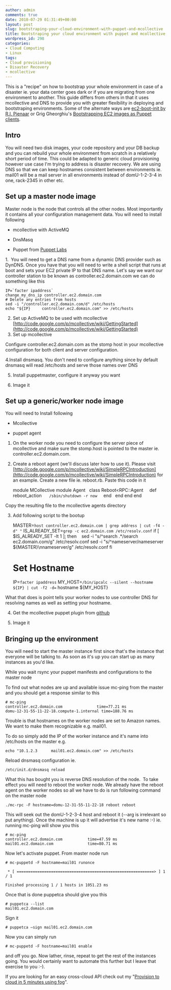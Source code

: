 ```yaml
---
author: admin
comments: true
date: 2010-07-29 01:31:49+00:00
layout: post
slug: bootstraping-your-cloud-environment-with-puppet-and-mcollective
title: Bootstraping your cloud environment with puppet and mcollective
wordpress_id: 298
categories:
- Cloud Computing
- Linux
tags:
- Cloud provisioning
- Disaster Recovery
- mcollective
---
```


This is a "recipe" on how to bootstrap your whole environment in case of a disaster ie. your data center goes dark or if you are migrating from one environment to another. This guide differs from others in that it uses mcollective and DNS to provide you with greater flexibility in deploying and bootstraping environments. Some of the alternate ways are [ec2-boot-init by R.I. Pienaar](http://github.com/ripienaar/ec2-boot-init#readme) or Grig Gheorghiu's [Bootstrapping EC2 images as Puppet clients](http://agiletesting.blogspot.com/2009/09/bootstrapping-ec2-images-as-puppet.html).


## Intro


You will need two disk images, your code repository and your DB backup and you can rebuild your whole environment from scratch in a relatively short period of time. This could be adapted to generic cloud provisioning however use case I'm trying to address is disaster recovery. We are using DNS so that we can keep hostnames consistent between environments ie. mail01 will be a mail server in all environments instead of domU-1-2-3-4 in one, rack-2345 in other etc.


## Set up a master node image


Master node is the node that controls all the other nodes. Most importantly it contains all your configuration management data. You will need to install following



	
  * mcollective with ActiveMQ

	
  * DnsMasq

	
  * Puppet from [Puppet Labs](http://www.puppetlabs.com/)


1.  You will need to get a DNS name from a dynamic DNS provider such as DynDNS. Once you have that you will need to write a shell script that runs at boot and sets your EC2 private IP to that DNS name. Let's say we want our controller station to be known as controller.ec2.domain.com we can do something like this

    
    IP=`facter ipaddress`
    change_my_dns_ip controller.ec2.domain.com
    # Delete any entries from hosts
    sed -i "/controller.ec2.domain.com/d" /etc/hosts
    echo "${IP}     controller.ec2.domain.com" >> /etc/hosts


2. Set up ActiveMQ to be used with mcollective [http://code.google.com/p/mcollective/wiki/GettingStarted](http://code.google.com/p/mcollective/wiki/GettingStarted)
3. Set up mcollective

Configure controller.ec2.domain.com as the stomp host in your mcollective configuration for both client and server configuration.

4.Install dnsmasq. You don't need to configure anything since by default dnsmasq will read /etc/hosts and serve those names over DNS

5. Install puppetmaster, configure it anyway you want

6. Image it


## Set up a generic/worker node image


You will need to Install following



	
  * Mcollective

	
  * puppet agent


1. On the worker node you need to configure the server piece of mcollective and make sure the stomp.host is pointed to the master ie.  controller.ec2.domain.com.

2. Create a reboot agent (we'll discuss later how to use it). Please visit [http://code.google.com/p/mcollective/wiki/SimpleRPCIntroduction](http://code.google.com/p/mcollective/wiki/SimpleRPCIntroduction) for an example. Create a new file ie. reboot.rb. Paste this code in it

    
    module MCollective
     module Agent
      class Reboot<RPC::Agent
        def reboot_action
         `/sbin/shutdown -r now`
        end
      end
     end
    end


Copy the resulting file to the mcollective agents directory

3. Add following script to the bootup

    
    MASTER=`host controller.ec2.domain.com | grep address | cut -f4 -d" "`
    IS_ALREADY_SET=`grep -c ec2.domain.com /etc/resolv.conf`
    if [ $IS_ALREADY_SET -lt 1 ]; then   
    sed -i "s/^search .*/search ec2.domain.com/g" /etc/resolv.conf
    sed -i "s/^nameserver/nameserver ${MASTER}\nnameserver/g" /etc/resolv.conf
    fi
    # Set Hostname
    IP=`facter ipaddress`
    MY_HOST=`/bin/ipcalc --silent --hostname ${IP} | cut -f2 -d=`
    hostname ${MY_HOST}


What that does is point tells your worker nodes to use controller DNS for resolving names as well as setting your hostname.

4. Get the mcollective puppet plugin from [github](http://github.com/ripienaar/mcollective-plugins/tree/master/agent/puppetd/)

5. Image it


## Bringing up the environment


You will need to start the master instance first since that's the instance that everyone will be talking to. As soon as it's up you can start up as many instances as you'd like.

While you wait rsync your puppet manifests and configurations to the master node

To find out what nodes are up and available issue mc-ping from the master and you should get a response similar to this

    
    # mc-ping
    controller.ec2.domain.com               time=77.21 ms
    domu-12-31-55-11-22-18.compute-1.internal time=188.76 ms


Trouble is that hostnames on the worker nodes are set to Amazon names. We want to make them recognizable e.g. mail01.

To do so simply add the IP of the worker instance and it's name into /etc/hosts on the master e.g.

    
    echo "10.1.2.3      mail01.ec2.domain.com" >> /etc/hosts


Reload dnsmasq configuration ie.

    
    /etc/init.d/dnsmasq reload


What this has bought you is reverse DNS resolution of the node.  To take effect you will need to reboot the worker node. We already have the reboot agent on the worker nodes so all we have to do is run following command on the master node

    
    ./mc-rpc -F hostname=domu-12-31-55-11-22-18 reboot reboot


This will seek out the domU-1-2-3-4 host and reboot it (--arg is irrelevant so put anything). Once the machine is up it will advertise it's new name :-) ie. running mc-ping will show you this

    
    # mc-ping
    controller.ec2.domain.com           time=47.59 ms
    mail01.ec2.domain.com               time=80.71 ms


Now let's activate puppet. From master node run

    
    # mc-puppetd -F hostname=mail01 runonce
    
     * [ ============================================================> ] 1 / 1
    
    Finished processing 1 / 1 hosts in 1051.23 ms


Once that is done puppetca should give you this

    
    
    
    
    # puppetca --list
    mail01.ec2.domain.com





Sign it

    
    # puppetca –sign mail01.ec2.domain.com


Now you can simply run

    
    # mc-puppetd -F hostname=mail01 enable


and off you go. Now lather, rinse, repeat to get the rest of the instances going. You would certainly want to automate this further but I leave that exercise to you :-).

If you are looking for an easy cross-cloud API check out my "[Provision to cloud in 5 minutes using fog](http://blog.vuksan.com/2010/07/20/provision-to-cloud-in-5-minutes-using-fog/)".
